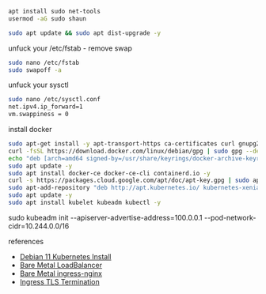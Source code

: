 ```bash
apt install sudo net-tools
usermod -aG sudo shaun
```


```bash
sudo apt update && sudo apt dist-upgrade -y
```

unfuck your /etc/fstab - remove swap

```bash
sudo nano /etc/fstab
sudo swapoff -a
```

unfuck your sysctl

```bash
sudo nano /etc/sysctl.conf
net.ipv4.ip_forward=1
vm.swappiness = 0
```

install docker

```bash
sudo apt-get install -y apt-transport-https ca-certificates curl gnupg2 software-properties-common
curl -fsSL https://download.docker.com/linux/debian/gpg | sudo gpg --dearmor -o /usr/share/keyrings/docker-archive-keyring.gpg
echo "deb [arch=amd64 signed-by=/usr/share/keyrings/docker-archive-keyring.gpg] https://download.docker.com/linux/debian $(lsb_release -cs) stable" | sudo tee /etc/apt/sources.list.d/docker.list
sudo apt update -y
sudo apt install docker-ce docker-ce-cli containerd.io -y
curl -s https://packages.cloud.google.com/apt/doc/apt-key.gpg | sudo apt-key add
sudo apt-add-repository "deb http://apt.kubernetes.io/ kubernetes-xenial main"
sudo apt update -y
sudo apt install kubelet kubeadm kubectl -y
```

sudo kubeadm init --apiserver-advertise-address=100.0.0.1 --pod-network-cidr=10.244.0.0/16


references
 - [Debian 11 Kubernetes Install](https://snapshooter.com/learn/linux/install-kubernetes)
 - [Bare Metal LoadBalancer](https://metallb.universe.tf/installation/)
 - [Bare Metal ingress-nginx](https://kubernetes.github.io/ingress-nginx/deploy/#bare-metal-clusters)
 - [Ingress TLS Termination](https://kubernetes.github.io/ingress-nginx/examples/tls-termination/)
